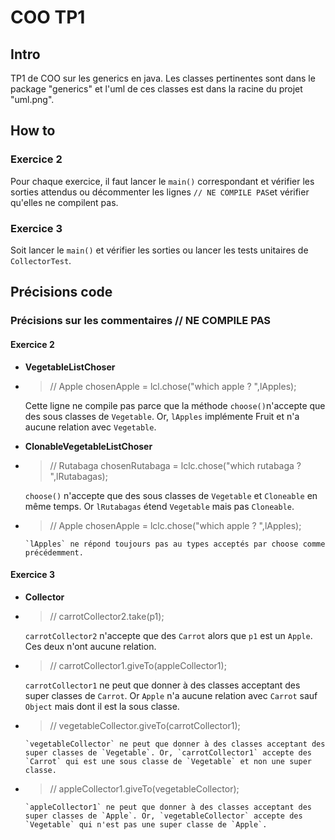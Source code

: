 # COO TP1

## Intro
TP1 de COO sur les generics en java. Les classes pertinentes sont dans le package "generics" et l'uml de ces classes est dans la racine du projet "uml.png".


## How to
### Exercice 2
Pour chaque exercice, il faut lancer le `main()` correspondant et vérifier les sorties attendus ou décommenter les lignes `// NE COMPILE PAS`et vérifier qu'elles ne compilent pas.

### Exercice 3
Soit lancer le `main()` et vérifier les sorties ou lancer les tests unitaires de `CollectorTest`.


## Précisions code

### Précisions sur les commentaires // NE COMPILE PAS

#### Exercice 2

 - **VegetableListChoser**
-	 > //	Apple chosenApple = lcl.chose("which apple ? ",lApples);

		Cette ligne ne compile pas parce que la méthode `choose()`n'accepte que des sous classes de `Vegetable`. Or, `lApples` implémente Fruit et n'a aucune relation avec `Vegetable`.

 - **ClonableVegetableListChoser**
-	 >// Rutabaga chosenRutabaga = lclc.chose("which rutabaga ? ",lRutabagas);  
	 
	 `choose()` n'accepte que des sous classes de `Vegetable` et `Cloneable` en même temps. Or `lRutabagas` étend `Vegetable` mais pas `Cloneable`.

-	>// Apple chosenApple = lclc.chose("which apple ? ",lApples);
	
		`lApples` ne répond toujours pas au types acceptés par choose comme précédemment.


#### Exercice 3
 - **Collector**
-	 >// carrotCollector2.take(p1);
	 
	 `carrotCollector2` n'accepte que des `Carrot` alors que `p1` est un `Apple`. Ces deux n'ont aucune relation.
	 
-	 >// carrotCollector1.giveTo(appleCollector1);

		`carrotCollector1` ne peut que donner à des classes acceptant des super classes de `Carrot`. Or `Apple` n'a aucune relation avec `Carrot` sauf `Object` mais  dont il est la sous classe.

-	>// vegetableCollector.giveTo(carrotCollector1);

		`vegetableCollector` ne peut que donner à des classes acceptant des super classes de `Vegetable`. Or, `carrotCollector1` accepte des `Carrot` qui est une sous classe de `Vegetable` et non une super classe.
		
-	> // appleCollector1.giveTo(vegetableCollector);

		`appleCollector1` ne peut que donner à des classes acceptant des super classes de `Apple`. Or, `vegetableCollector` accepte des `Vegetable` qui n'est pas une super classe de `Apple`.